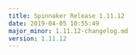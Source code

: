 ```yaml
---
title: Spinnaker Release 1.11.12
date: 2019-04-05 10:55:49
major_minor: 1.11.12-changelog.md
version: 1.11.12
---
```


<script src="https://gist.github.com/spinnaker-release/29a01fa17afe7c603e510e202a914161.js"/>
